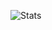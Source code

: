 ![Stats](https://github-readme-stats.vercel.app/api?username=mscrmtools&show_icons=true&theme=algolia&count_private=true&include_all_commits=true)

<!--
**MscrmTools/MscrmTools** is a ✨ _special_ ✨ repository because its `README.md` (this file) appears on your GitHub profile.

Here are some ideas to get you started:

- 🔭 I’m currently working on ...
- 🌱 I’m currently learning ...
- 👯 I’m looking to collaborate on ...
- 🤔 I’m looking for help with ...
- 💬 Ask me about ...
- 📫 How to reach me: ...
- 😄 Pronouns: ...
- ⚡ Fun fact: ...
-->
